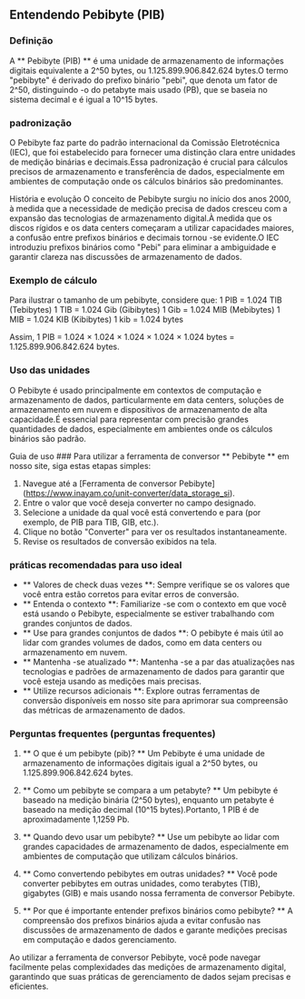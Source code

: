 ## Entendendo Pebibyte (PIB)

### Definição
A ** Pebibyte (PIB) ** é uma unidade de armazenamento de informações digitais equivalente a 2^50 bytes, ou 1.125.899.906.842.624 bytes.O termo "pebibyte" é derivado do prefixo binário "pebi", que denota um fator de 2^50, distinguindo -o do petabyte mais usado (PB), que se baseia no sistema decimal e é igual a 10^15 bytes.

### padronização
O Pebibyte faz parte do padrão internacional da Comissão Eletrotécnica (IEC), que foi estabelecido para fornecer uma distinção clara entre unidades de medição binárias e decimais.Essa padronização é crucial para cálculos precisos de armazenamento e transferência de dados, especialmente em ambientes de computação onde os cálculos binários são predominantes.

História e evolução
O conceito de Pebibyte surgiu no início dos anos 2000, à medida que a necessidade de medição precisa de dados cresceu com a expansão das tecnologias de armazenamento digital.À medida que os discos rígidos e os data centers começaram a utilizar capacidades maiores, a confusão entre prefixos binários e decimais tornou -se evidente.O IEC introduziu prefixos binários como "Pebi" para eliminar a ambiguidade e garantir clareza nas discussões de armazenamento de dados.

### Exemplo de cálculo
Para ilustrar o tamanho de um pebibyte, considere que:
1 PIB = 1.024 TIB (Tebibytes)
1 TIB = 1.024 Gib (Gibibytes)
1 Gib = 1.024 MIB (Mebibytes)
1 MIB = 1.024 KIB (Kibibytes)
1 kib = 1.024 bytes

Assim, 1 PIB = 1.024 × 1.024 × 1.024 × 1.024 × 1.024 bytes = 1.125.899.906.842.624 bytes.

### Uso das unidades
O Pebibyte é usado principalmente em contextos de computação e armazenamento de dados, particularmente em data centers, soluções de armazenamento em nuvem e dispositivos de armazenamento de alta capacidade.É essencial para representar com precisão grandes quantidades de dados, especialmente em ambientes onde os cálculos binários são padrão.

Guia de uso ###
Para utilizar a ferramenta de conversor ** Pebibyte ** em nosso site, siga estas etapas simples:
1. Navegue até a [Ferramenta de conversor Pebibyte] (https://www.inayam.co/unit-converter/data_storage_si).
2. Entre o valor que você deseja converter no campo designado.
3. Selecione a unidade da qual você está convertendo e para (por exemplo, de PIB para TIB, GIB, etc.).
4. Clique no botão "Converter" para ver os resultados instantaneamente.
5. Revise os resultados de conversão exibidos na tela.

### práticas recomendadas para uso ideal
- ** Valores de check duas vezes **: Sempre verifique se os valores que você entra estão corretos para evitar erros de conversão.
- ** Entenda o contexto **: Familiarize -se com o contexto em que você está usando o Pebibyte, especialmente se estiver trabalhando com grandes conjuntos de dados.
- ** Use para grandes conjuntos de dados **: O pebibyte é mais útil ao lidar com grandes volumes de dados, como em data centers ou armazenamento em nuvem.
- ** Mantenha -se atualizado **: Mantenha -se a par das atualizações nas tecnologias e padrões de armazenamento de dados para garantir que você esteja usando as medições mais precisas.
- ** Utilize recursos adicionais **: Explore outras ferramentas de conversão disponíveis em nosso site para aprimorar sua compreensão das métricas de armazenamento de dados.

### Perguntas frequentes (perguntas frequentes)

1. ** O que é um pebibyte (pib)? **
Um Pebibyte é uma unidade de armazenamento de informações digitais igual a 2^50 bytes, ou 1.125.899.906.842.624 bytes.

2. ** Como um pebibyte se compara a um petabyte? **
Um pebibyte é baseado na medição binária (2^50 bytes), enquanto um petabyte é baseado na medição decimal (10^15 bytes).Portanto, 1 PIB é de aproximadamente 1,1259 Pb.

3. ** Quando devo usar um pebibyte? **
Use um pebibyte ao lidar com grandes capacidades de armazenamento de dados, especialmente em ambientes de computação que utilizam cálculos binários.

4. ** Como convertendo pebibytes em outras unidades? **
Você pode converter pebibytes em outras unidades, como terabytes (TIB), gigabytes (GIB) e mais usando nossa ferramenta de conversor Pebibyte.

5. ** Por que é importante entender prefixos binários como pebibyte? **
A compreensão dos prefixos binários ajuda a evitar confusão nas discussões de armazenamento de dados e garante medições precisas em computação e dados gerenciamento.

Ao utilizar a ferramenta de conversor Pebibyte, você pode navegar facilmente pelas complexidades das medições de armazenamento digital, garantindo que suas práticas de gerenciamento de dados sejam precisas e eficientes.